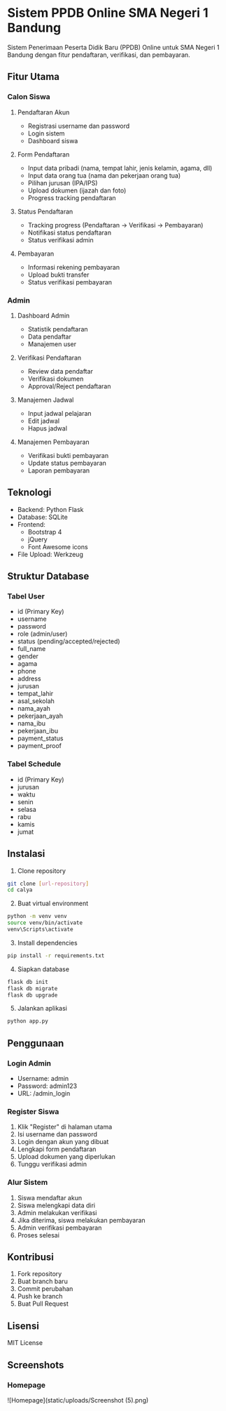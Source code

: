 # Sistem PPDB Online SMA Negeri 1 Bandung

Sistem Penerimaan Peserta Didik Baru (PPDB) Online untuk SMA Negeri 1 Bandung dengan fitur pendaftaran, verifikasi, dan pembayaran.

## Fitur Utama

### Calon Siswa
1. Pendaftaran Akun
   - Registrasi username dan password
   - Login sistem
   - Dashboard siswa

2. Form Pendaftaran
   - Input data pribadi (nama, tempat lahir, jenis kelamin, agama, dll)
   - Input data orang tua (nama dan pekerjaan orang tua)
   - Pilihan jurusan (IPA/IPS)
   - Upload dokumen (ijazah dan foto)
   - Progress tracking pendaftaran

3. Status Pendaftaran
   - Tracking progress (Pendaftaran -> Verifikasi -> Pembayaran)
   - Notifikasi status pendaftaran
   - Status verifikasi admin

4. Pembayaran
   - Informasi rekening pembayaran
   - Upload bukti transfer
   - Status verifikasi pembayaran

### Admin
1. Dashboard Admin
   - Statistik pendaftaran
   - Data pendaftar
   - Manajemen user

2. Verifikasi Pendaftaran
   - Review data pendaftar
   - Verifikasi dokumen
   - Approval/Reject pendaftaran

3. Manajemen Jadwal
   - Input jadwal pelajaran
   - Edit jadwal
   - Hapus jadwal

4. Manajemen Pembayaran
   - Verifikasi bukti pembayaran
   - Update status pembayaran
   - Laporan pembayaran

## Teknologi

- Backend: Python Flask
- Database: SQLite
- Frontend: 
  - Bootstrap 4
  - jQuery
  - Font Awesome icons
- File Upload: Werkzeug

## Struktur Database

### Tabel User
- id (Primary Key)
- username
- password
- role (admin/user)
- status (pending/accepted/rejected)
- full_name
- gender
- agama
- phone
- address
- jurusan
- tempat_lahir
- asal_sekolah
- nama_ayah
- pekerjaan_ayah
- nama_ibu
- pekerjaan_ibu
- payment_status
- payment_proof

### Tabel Schedule
- id (Primary Key)
- jurusan
- waktu
- senin
- selasa
- rabu
- kamis
- jumat

## Instalasi

1. Clone repository
```bash
git clone [url-repository]
cd calya
```

2. Buat virtual environment
```bash
python -m venv venv
source venv/bin/activate  
venv\Scripts\activate    
```

3. Install dependencies
```bash
pip install -r requirements.txt
```

4. Siapkan database
```bash
flask db init
flask db migrate
flask db upgrade
```

5. Jalankan aplikasi
```bash
python app.py
```

## Penggunaan

### Login Admin
- Username: admin
- Password: admin123
- URL: /admin_login

### Register Siswa
1. Klik "Register" di halaman utama
2. Isi username dan password
3. Login dengan akun yang dibuat
4. Lengkapi form pendaftaran
5. Upload dokumen yang diperlukan
6. Tunggu verifikasi admin

### Alur Sistem
1. Siswa mendaftar akun
2. Siswa melengkapi data diri
3. Admin melakukan verifikasi
4. Jika diterima, siswa melakukan pembayaran
5. Admin verifikasi pembayaran
6. Proses selesai

## Kontribusi
1. Fork repository
2. Buat branch baru
3. Commit perubahan
4. Push ke branch
5. Buat Pull Request

## Lisensi
MIT License

## Screenshots

### Homepage
![Homepage](static/uploads/Screenshot (5).png)
